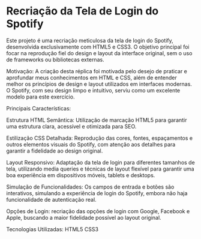# Recriação da Tela de Login do Spotify
 Este projeto é uma recriação meticulosa da tela de login do Spotify, desenvolvida exclusivamente com HTML5 e CSS3. O objetivo principal foi focar na reprodução fiel do design e layout da interface original, sem o uso de frameworks ou bibliotecas externas.

Motivação:
A criação desta réplica foi motivada pelo desejo de praticar e aprofundar meus conhecimentos em HTML e CSS, além de entender melhor os princípios de design e layout utilizados em interfaces modernas. O Spotify, com seu design limpo e intuitivo, serviu como um excelente modelo para este exercício.

Principais Características:

Estrutura HTML Semântica: Utilização de marcação HTML5 para garantir uma estrutura clara, acessível e otimizada para SEO.

Estilização CSS Detalhada: Reprodução das cores, fontes, espaçamentos e outros elementos visuais do Spotify, com atenção aos detalhes para garantir a fidelidade ao design original.

Layout Responsivo: Adaptação da tela de login para diferentes tamanhos de tela, utilizando media queries e técnicas de layout flexível para garantir uma boa experiência em dispositivos móveis, tablets e desktops.

Simulação de Funcionalidades: Os campos de entrada e botões são interativos, simulando a experiência de login do Spotify, embora não haja funcionalidade de autenticação real.

Opções de Login: recriação das opções de login com Google, Facebook e Apple, buscando a maior fidelidade possível ao layout original.

Tecnologias Utilizadas:
HTML5
CSS3
